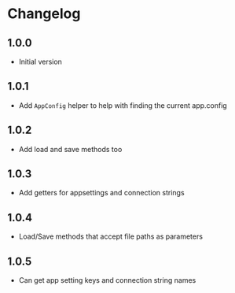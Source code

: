 # Changelog

## 1.0.0

* Initial version

## 1.0.1

* Add `AppConfig` helper to help with finding the current app.config

## 1.0.2

* Add load and save methods too

## 1.0.3

* Add getters for appsettings and connection strings

## 1.0.4

* Load/Save methods that accept file paths as parameters

## 1.0.5

* Can get app setting keys and connection string names
